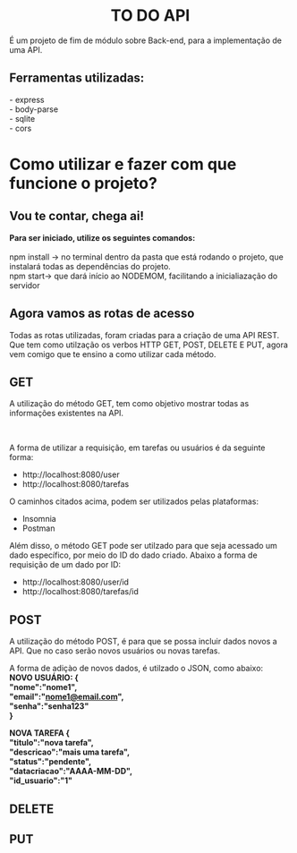 <h1 align="center"><b>TO DO API</b></h1>

<p>É um projeto de fim de módulo sobre Back-end, para a implementação de uma API.</p>

<h2>Ferramentas utilizadas:</h2>
<p>- express<br>
- body-parse<br>
- sqlite<br>
- cors</p>

<h1>Como utilizar e fazer com que funcione o projeto?</h1>
<h2>Vou te contar, chega ai! </h2>

<p><b>Para ser iniciado, utilize os seguintes comandos: </b><br>
<br>npm install -> no terminal dentro da pasta que está rodando o projeto, que instalará todas as dependências do projeto.
<br>npm start-> que dará início ao NODEMOM, facilitando a inicialiazação do servidor</p>

<h2>Agora vamos as rotas de acesso</h2>

<p>Todas as rotas utilizadas, foram criadas para a criação de uma API REST. Que tem como utilzação os verbos HTTP GET, POST, DELETE E PUT, agora vem comigo que te ensino a como utilizar cada método.</p>

<h2>GET</h2>
<p>A utilização do método GET, tem como objetivo mostrar todas as informações existentes na API.</p><br>
<p> A forma de utilizar a requisição, em tarefas ou usuários é da seguinte forma:<br>
  
  - http://localhost:8080/user <br>
  - http://localhost:8080/tarefas <br>
 
O caminhos citados acima, podem ser utilizados pelas plataformas:<br>
  - Insomnia 
  - Postman

Além disso, o método GET pode ser utilzado para que seja acessado um dado específico, por meio do ID do dado criado. 
Abaixo a forma de requisição de um dado por ID:
- http://localhost:8080/user/id <br>
- http://localhost:8080/tarefas/id <br>
</p>

<h2>POST</h2>
<p>A utilização do método POST, é para que se possa incluir dados novos a API. Que no caso serão novos usuários ou novas tarefas.

A forma de adiçào de novos dados, é utilzado o JSON, como abaixo:<br>
<b>NOVO USUÁRIO:<b>
{<br>
"nome":"nome1",<br>
"email":"nome1@email.com",<br>
"senha":"senha123"<br>
}
  
<b>NOVA TAREFA</b>
{<br>
"titulo":"nova tarefa",<br>
"descricao":"mais uma tarefa",<br>
"status":"pendente",<br>
"datacriacao":"AAAA-MM-DD",<br>
"id_usuario":"1"<br>
</p>

<h2>DELETE</h2>

<h2>PUT</h2>
